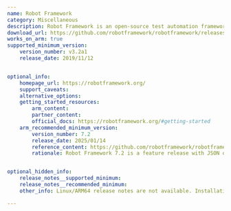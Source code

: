 ```yaml
---
name: Robot Framework 
category: Miscellaneous
description: Robot Framework is an open-source test automation framework used for acceptance testing, acceptance test-driven development (ATDD), and robotic process automation (RPA).
download_url: https://github.com/robotframework/robotframework/releases
works_on_arm: true
supported_minimum_version:
    version_number: v3.2a1
    release_date: 2019/11/12


optional_info:
    homepage_url: https://robotframework.org/
    support_caveats:
    alternative_options:
    getting_started_resources:
        arm_content: 
        partner_content: 
        official_docs: https://robotframework.org/#getting-started
    arm_recommended_minimum_version:
        version_number: 7.2
        release_date: 2025/01/14
        reference_content: https://github.com/robotframework/robotframework/blob/master/doc/releasenotes/rf-7.2.rst
        rationale: Robot Framework 7.2 is a feature release with JSON output support, GROUP syntax for grouping keywords and control structures, new Libdoc technology including translations, enhancements for working with bytes and binary data, and various other features and fixes.


optional_hidden_info:
    release_notes__supported_minimum: 
    release_notes__recommended_minimum:
    other_info: Linux/ARM64 release notes are not available. Installation and testing are done via the [tar archive](https://github.com/robotframework/robotframework/releases/tag/v3.2a1).

---
```

